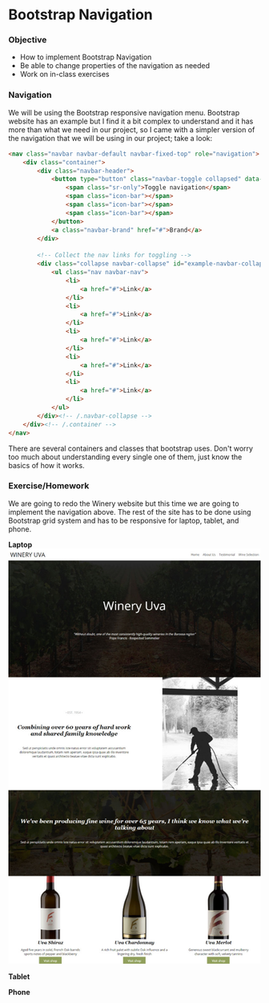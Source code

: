 # Bootstrap Navigation

### Objective

* How to implement Bootstrap Navigation
* Be able to change properties of the navigation as needed
* Work on in-class exercises

### Navigation

We will be using the Bootstrap responsive navigation menu. Bootstrap website has an example but I find it a bit complex to understand and it has more than what we need in our project, so I came with a simpler version of the navigation that we will be using in our project; take a look:

```html
<nav class="navbar navbar-default navbar-fixed-top" role="navigation">
    <div class="container">
        <div class="navbar-header">
            <button type="button" class="navbar-toggle collapsed" data-toggle="collapse" data-target="#example-navbar-collapse">
                <span class="sr-only">Toggle navigation</span>
                <span class="icon-bar"></span>
                <span class="icon-bar"></span>
                <span class="icon-bar"></span>
            </button>
            <a class="navbar-brand" href="#">Brand</a>
        </div>

        <!-- Collect the nav links for toggling -->
        <div class="collapse navbar-collapse" id="example-navbar-collapse">
            <ul class="nav navbar-nav">
                <li>
                    <a href="#">Link</a>
                </li>
                <li>
                    <a href="#">Link</a>
                </li>
                <li>
                    <a href="#">Link</a>
                </li>
                <li>
                    <a href="#">Link</a>
                </li>
                <li>
                    <a href="#">Link</a>
                </li>
            </ul> 
        </div><!-- /.navbar-collapse -->
    </div><!-- /.container -->
</nav>
```
There are several containers and classes that bootstrap uses. Don't worry too much about understanding every single one of them, just know the basics of how it works.

### Exercise/Homework

We are going to redo the Winery website but this time we are going to implement the navigation above. The rest of the site has to be done using Bootstrap grid system and has to be responsive for laptop, tablet, and phone.

**Laptop** 
![Exercise](../images/homework-completed-07.jpg)

**Tablet**

**Phone**

